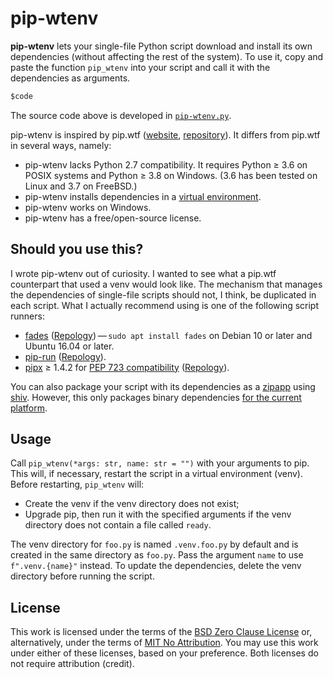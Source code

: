 # pip-wtenv

**pip-wtenv** lets your single-file Python script download and install its own dependencies
(without affecting the rest of the system).
To use it,
copy and paste the function `pip_wtenv` into your script and call it with the dependencies as arguments.

```python
$code
```

The source code above is developed in [`pip-wtenv.py`](pip-wtenv.py).

pip-wtenv is inspired by pip.wtf
([website](https://pip.wtf),
[repository](https://github.com/sabslikesobs/pip.wtf)).
It differs from pip.wtf in several ways,
namely:

- pip-wtenv lacks Python 2.7 compatibility.
  It requires Python &ge; 3.6 on POSIX systems
  and Python &ge; 3.8 on Windows.
  (3.6 has been tested on Linux and 3.7 on FreeBSD.)
- pip-wtenv installs dependencies in a
  [virtual environment](https://docs.python.org/3/library/venv.html).
- pip-wtenv works on Windows.
- pip-wtenv has a free/open-source license.

## Should you use this?

I wrote pip-wtenv out of curiosity.
I wanted to see what a pip.wtf counterpart that used a venv would look like.
The mechanism that manages the dependencies of single-file scripts should not,
I think,
be duplicated in each script.
What I actually recommend using is one of the following script runners:

- [fades](https://github.com/PyAr/fades)
  ([Repology](https://repology.org/project/fades/versions))&thinsp;&mdash;&thinsp;`sudo apt install fades` on Debian 10 or later and Ubuntu 16.04 or later.
- [pip-run](https://github.com/jaraco/pip-run)
  ([Repology](https://repology.org/project/python:pip-run/versions)).
- [pipx](https://github.com/pypa/pipx) &ge; 1.4.2 for [PEP 723 compatibility](https://github.com/pypa/pipx/issues/1187)
  ([Repology](https://repology.org/project/pipx/versions)).

You can also package your script with its dependencies as a
[zipapp](https://docs.python.org/3/library/zipapp.html)
using
[shiv](https://github.com/linkedin/shiv).
However,
this only packages binary dependencies
[for the current platform](https://github.com/linkedin/shiv/issues/26).

## Usage

Call `pip_wtenv(*args: str, name: str = "")` with your arguments to pip.
This will,
if necessary,
restart the script in a virtual environment (venv).
Before restarting,
`pip_wtenv` will:

- Create the venv
  if the venv directory does not exist;
- Upgrade pip,
  then run it with the specified arguments
  if the venv directory does not contain a file called `ready`.

The venv directory for `foo.py` is named `.venv.foo.py` by default and is created in the same directory as `foo.py`.
Pass the argument `name` to use `f".venv.{name}"` instead.
To update the dependencies,
delete the venv directory before running the script.

## License

This work is licensed under the terms of the
[BSD Zero Clause License](LICENSE.0BSD)
or,
alternatively,
under the terms of
[MIT No Attribution](LICENSE.MIT-0).
You may use this work under either of these licenses,
based on your preference.
Both licenses do not require attribution (credit).
